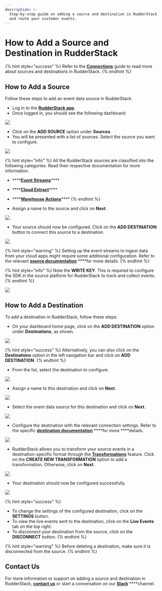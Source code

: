 ```yaml
---
description: >-
  Step-by-step guide on adding a source and destination in RudderStack to track
  and route your customer events.
---
```


# How to Add a Source and Destination in RudderStack

{% hint style="success" %}
Refer to the [**Connections**](./) guide to read more about sources and destinations in RudderStack.
{% endhint %}

## How to Add a Source

Follow these steps to add an event data source in RudderStack:

* Log in to the [**RudderStack app**](https://app.rudderlabs.com/login).
* Once logged in, you should see the following dashboard:

![](../.gitbook/assets/1%20%2821%29.png)

* Click on the **ADD SOURCE** option under **Sources**.
* You will be presented with a list of sources. Select the source you want to configure.

![](../.gitbook/assets/2%20%2825%29.png)

{% hint style="info" %}
All the RudderStack sources are classified into the following categories. Read their respective documentation for more information.

* \*\*\*\*[**Event Streams**](../stream-sources/)\*\*\*\*
* \*\*\*\*[**Cloud Extract**](../cloud-extract-sources/)\*\*\*\*
* \*\*\*\*[**Warehouse Actions**](../warehouse-actions/)\*\*\*\*
{% endhint %}

* Assign a name to the source and click on **Next**.

![](../.gitbook/assets/3%20%2822%29.png)

* Your source should now be configured. Click on the **ADD DESTINATION** button to connect this source to a destination.

![](../.gitbook/assets/4%20%2822%29.png)

{% hint style="warning" %}
Setting up the event streams to ingest data from your cloud apps might require some additional configuration. Refer to the relevant [**source documentation**](../stream-sources/rudderstack-event-streams/) ****for more details.
{% endhint %}

{% hint style="info" %}
Note the **WRITE KEY**. This is required to configure the SDK in the source platform for RudderStack to track and collect events.
{% endhint %}

![](../.gitbook/assets/screen-shot-2021-05-19-at-4.23.46-pm.png)

## How to Add a Destination

To add a destination in RudderStack, follow these steps:

* On your dashboard home page, click on the **ADD DESTINATION** option under **Destinations**, as shown. 

![](../.gitbook/assets/1%20%2821%29%20%281%29.png)

{% hint style="success" %}
Alternatively, you can also click on the **Destinations** option in the left navigation bar and click on **ADD DESTINATION**.
{% endhint %}

* From the list, select the destination to configure.

![](../.gitbook/assets/screen-shot-2021-05-19-at-4.53.08-pm.png)

* Assign a name to this destination and click on **Next**.

![](../.gitbook/assets/screen-shot-2021-05-19-at-4.54.15-pm.png)

* Select the event data source for this destination and click on **Next**.

![](../.gitbook/assets/screen-shot-2021-05-19-at-4.54.45-pm.png)

* Configure the destination with the relevant connection settings. Refer to the specific [**destination documentation**](../destinations/) ****for more ****details. 

![](../.gitbook/assets/screen-shot-2021-05-19-at-4.55.08-pm%20%281%29%20%281%29.png)

* RudderStack allows you to transform your source events in a destination-specific format through the [**Transformations**](../adding-a-new-user-transformation-in-rudderstack/) feature. Click on the **CREATE NEW TRANSFORMATION** option to add a transformation. Otherwise, click on **Next**. 

![](../.gitbook/assets/screen-shot-2021-05-19-at-5.01.56-pm.png)

* Your destination should now be configured successfully.

![](../.gitbook/assets/screen-shot-2021-05-19-at-5.07.08-pm.png)

{% hint style="success" %}
* To change the settings of the configured destination, click on the **SETTINGS** button. 
* To view the live events sent to the destination, click on the **Live Events** tab on the top right. 
* To disconnect your destination from the source, click on the **DISCONNECT** button.
{% endhint %}

{% hint style="warning" %}
Before deleting a destination, make sure it is disconnected from the source.
{% endhint %}

## Contact Us

For more information or support on adding a source and destination in RudderStack, [**contact us**](mailto:%20docs@rudderstack.com) or start a conversation on our [**Slack**](https://resources.rudderstack.com/join-rudderstack-slack) ****channel.

